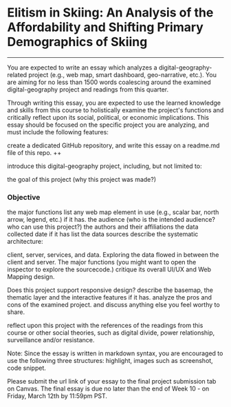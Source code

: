 # Elitism in Skiing: An Analysis of the Affordability and Shifting Primary Demographics of Skiing
---
You are expected to write an essay which analyzes a digital-geography-related project (e.g., web map, smart dashboard, geo-narrative, etc.). You are aiming for no less than 1500 words coalescing around the examined digital-geography project and readings from this quarter.

Through writing this essay, you are expected to use the learned knowledge and skills from this course to holistically examine the project's functions and critically reflect upon its social, political, or economic implications. This essay should be focused on the specific project you are analyzing, and must include the following features:

create a dedicated GitHub repository, and write this essay on a readme.md file of this repo. ++

introduce this digital-geography project, including, but not limited to:

the goal of this project (why this project was made?)
### Objective

the major functions
list any web map element in use (e.g., scalar bar, north arrow, legend, etc.) if it has.
the audience (who is the intended audience? who can use this project?)
the authors and their affiliations
the data collected date if it has
list the data sources
describe the systematic architecture:

client, server, services, and data.
Exploring the data flowed in between the client and server.
The major functions (you might want to open the inspector to explore the sourcecode.)
critique its overall UI/UX and Web Mapping design.

Does this project support responsive design?
describe the basemap, the thematic layer and the interactive features if it has.
analyze the pros and cons of the examined project. and discuss anything else you feel worthy to share.

reflect upon this project with the references of the readings from this course or other social theories, such as digital divide, power relationship, surveillance and/or resistance.

Note: Since the essay is written in markdown syntax, you are encouraged to use the following three structures: highlight, images such as screenshot, code snippet. 

Please submit the url link of your essay to the final project submission tab on Canvas. The final essay is due no later than the end of Week 10 - on Friday, March 12th by 11:59pm PST.

